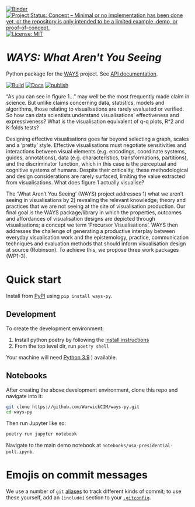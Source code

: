 <!-- badges: start -->
[![Binder](https://mybinder.org/badge_logo.svg)](https://mybinder.org/v2/gh/WarwickCIM/ways-py/develop)
[![Project Status: Concept – Minimal or no implementation has been done yet, or the repository is only intended to be a limited example, demo, or proof-of-concept.](https://www.repostatus.org/badges/latest/concept.svg)](https://www.repostatus.org/#concept)
[![License: MIT](https://img.shields.io/badge/License-MIT-yellow.svg)](https://opensource.org/licenses/MIT)
<!-- badges: end -->

# _WAYS: What Aren't You Seeing_

Python package for the [WAYS](https://www.turing.ac.uk/research/research-projects/ways-what-arent-you-seeing) project. See [API documentation](https://warwickcim.github.io/ways-py/).
<!-- badges: start -->
[![Build](https://github.com/WarwickCIM/ways-py/actions/workflows/build.yml/badge.svg?branch=develop)](https://github.com/WarwickCIM/ways-py/actions/workflows/build.yml)
[![Docs](https://github.com/WarwickCIM/ways-py/actions/workflows/docs.yml/badge.svg?branch=develop)](https://github.com/WarwickCIM/ways-py/actions/workflows/docs.yml)
[![publish](https://github.com/WarwickCIM/ways-py/actions/workflows/publish.yml/badge.svg?branch=develop)](https://github.com/WarwickCIM/ways-py/actions/workflows/publish.yml)
<!-- badges: end -->

“As you can see in figure 1…” may well be the most frequently made claim in science. But unlike claims concerning data, statistics, models and algorithms, those relating to visualisations are rarely evaluated or verified. So how can data scientists understand visualisations’ effectiveness and expressiveness? What is the visualisation equivalent of q-q plots, R^2 and K-folds tests?

Designing effective visualisations goes far beyond selecting a graph, scales and a ‘pretty’ style. Effective visualisations must negotiate sensitivities and interactions between visual elements (e.g. encodings, coordinate systems, guides, annotations), data (e.g. characteristics, transformations, partitions), and the discriminator function, which in this case is the perceptual and cognitive systems of humans. Despite their criticality, these methodological and design considerations are rarely surfaced, limiting the value extracted from visualisations. What does figure 1 actually visualise?

The ‘What Aren’t You Seeing’ (WAYS) project addresses 1) what we aren’t seeing in visualisations by 2) revealing the relevant knowledge, theory and practices that we are not seeing at the site of visualisation production. Our final goal is the WAYS package/library in which the properties, outcomes and affordances of visualisation designs are depicted through visualisations; a concept we term ‘Precursor Visualisations’. WAYS then addresses the challenge of generating a productive interplay between everyday visualisation work and the epistemology, practice, communication techniques and evaluation methods that should inform visualisation design at source (Robinson). To achieve this, we propose three work packages (WP1-3).

# Quick start

Install from [PyPI](https://pypi.org/project/ways-py/) using `pip install ways-py`.

## Development

To create the development environment:

1. Install python poetry by following the [install instructions](https://python-poetry.org/docs/)
2. From the top level dir, run `poetry shell`

Your machine will need [Python 3.9](https://www.python.org/downloads/release/python-397/) ) available.

## Notebooks

After creating the above development environment, clone this repo and navigate into it:

```bash
git clone https://github.com/WarwickCIM/ways-py.git
cd ways-py
```

Then run Jupyter like so:

```bash
poetry run jupyter notebook
```

Navigate to the main demo notebook at `notebooks/usa-presidential-poll.ipynb`.

# Emojis on commit messages

We use a number of `git` [aliases](/.gitconfig.aliases) to track different kinds of commit; to use these yourself, add an `[include]` section to your [`.gitconfig`](https://git-scm.com/docs/git-config).
